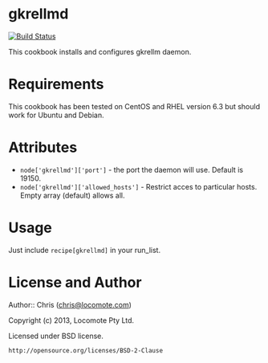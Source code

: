 # gkrellmd
[![Build Status](https://travis-ci.org/locomote-cookbooks/gkrellmd.png?branch=master)](https://travis-ci.org/locomote-cookbooks/gkrellmd)

This cookbook installs and configures gkrellm daemon.

# Requirements

This cookbook has been tested on CentOS and RHEL version 6.3 but should work for Ubuntu and Debian.

# Attributes

* `node['gkrellmd']['port']` - the port the daemon will use. Default is 19150.
* `node['gkrellmd']['allowed_hosts']` - Restrict acces to particular hosts. Empty array (default) allows all.

# Usage

Just include `recipe[gkrellmd]` in your run_list.

# License and Author
Author:: Chris (<chris@locomote.com>)

Copyright (c) 2013, Locomote Pty Ltd.

Licensed under BSD license.

    http://opensource.org/licenses/BSD-2-Clause
